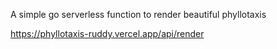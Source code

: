 A simple go serverless function to render beautiful phyllotaxis

https://phyllotaxis-ruddy.vercel.app/api/render

